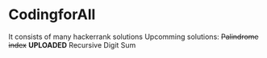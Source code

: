 # CodingforAll
It consists of many hackerrank solutions
Upcomming solutions:
~~Palindrome index~~ **UPLOADED**
Recursive Digit Sum
